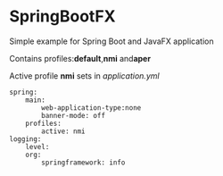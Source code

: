 # SpringBootFX
Simple example for Spring Boot and JavaFX application 

Contains profiles:**default**,**nmi** and**aper**

Active profile **nmi** sets in *application.yml*
```
spring:
    main:
        web-application-type:none
        banner-mode: off
    profiles:
        active: nmi
logging: 
    level:
    org:
        springframework: info
```
